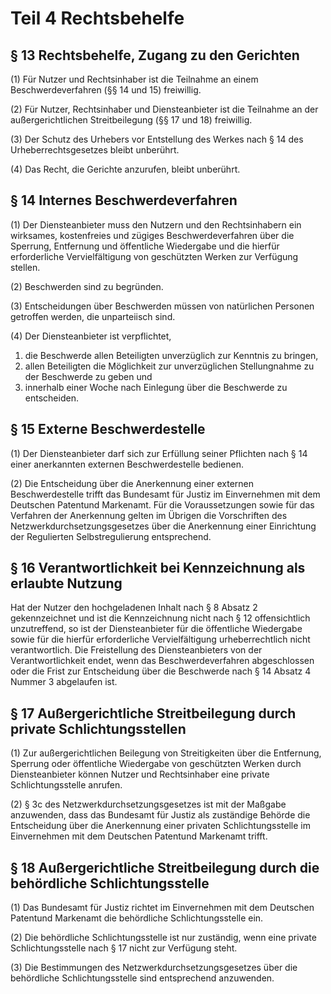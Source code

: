 # Teil 4 Rechtsbehelfe

## § 13 Rechtsbehelfe, Zugang zu den Gerichten

(1) Für Nutzer und Rechtsinhaber ist die Teilnahme an einem Beschwerdeverfahren (§§ 14 und 15) freiwillig.

(2) Für Nutzer, Rechtsinhaber und Diensteanbieter ist die Teilnahme an der außergerichtlichen Streitbeilegung (§§ 17 und 18) freiwillig.

(3) Der Schutz des Urhebers vor Entstellung des Werkes nach § 14 des Urheberrechtsgesetzes bleibt unberührt.

(4) Das Recht, die Gerichte anzurufen, bleibt unberührt.

## § 14 Internes Beschwerdeverfahren

(1) Der Diensteanbieter muss den Nutzern und den Rechtsinhabern ein wirksames, kostenfreies und zügiges Beschwerdeverfahren über die Sperrung, Entfernung und öffentliche Wiedergabe und die hierfür erforderliche Vervielfältigung von geschützten Werken zur Verfügung stellen.

(2) Beschwerden sind zu begründen.

(3) Entscheidungen über Beschwerden müssen von natürlichen Personen getroffen werden, die unparteiisch sind.

(4) Der Diensteanbieter ist verpflichtet,

1. die Beschwerde allen Beteiligten unverzüglich zur Kenntnis zu bringen,
2. allen Beteiligten die Möglichkeit zur unverzüglichen Stellungnahme zu der Beschwerde zu geben und
3. innerhalb einer Woche nach Einlegung über die Beschwerde zu entscheiden.

## § 15 Externe Beschwerdestelle

(1) Der Diensteanbieter darf sich zur Erfüllung seiner Pflichten nach § 14 einer anerkannten externen Beschwerdestelle bedienen.

(2) Die Entscheidung über die Anerkennung einer externen Beschwerdestelle trifft das Bundesamt für Justiz im Einvernehmen mit dem Deutschen Patentund Markenamt. Für die Voraussetzungen sowie für das Verfahren der Anerkennung gelten im Übrigen die Vorschriften des Netzwerkdurchsetzungsgesetzes über die Anerkennung einer Einrichtung der Regulierten Selbstregulierung entsprechend.

## § 16 Verantwortlichkeit bei Kennzeichnung als erlaubte Nutzung

Hat der Nutzer den hochgeladenen Inhalt nach § 8 Absatz 2 gekennzeichnet und ist die Kennzeichnung nicht nach § 12 offensichtlich unzutreffend, so ist der Diensteanbieter für die öffentliche Wiedergabe sowie für die hierfür erforderliche Vervielfältigung urheberrechtlich nicht verantwortlich. Die Freistellung des Diensteanbieters von der Verantwortlichkeit endet, wenn das Beschwerdeverfahren abgeschlossen oder die Frist zur Entscheidung über die Beschwerde nach § 14 Absatz 4 Nummer 3 abgelaufen ist.

## § 17 Außergerichtliche Streitbeilegung durch private Schlichtungsstellen

(1) Zur außergerichtlichen Beilegung von Streitigkeiten über die Entfernung, Sperrung oder öffentliche Wiedergabe von geschützten Werken durch Diensteanbieter können Nutzer und Rechtsinhaber eine private Schlichtungsstelle anrufen.

(2) § 3c des Netzwerkdurchsetzungsgesetzes ist mit der Maßgabe anzuwenden, dass das Bundesamt für Justiz als zuständige Behörde die Entscheidung über die Anerkennung einer privaten Schlichtungsstelle im Einvernehmen mit dem Deutschen Patentund Markenamt trifft.

## § 18 Außergerichtliche Streitbeilegung durch die behördliche Schlichtungsstelle

(1) Das Bundesamt für Justiz richtet im Einvernehmen mit dem Deutschen Patentund Markenamt die behördliche Schlichtungsstelle ein.

(2) Die behördliche Schlichtungsstelle ist nur zuständig, wenn eine private Schlichtungsstelle nach § 17 nicht zur Verfügung steht.

(3) Die Bestimmungen des Netzwerkdurchsetzungsgesetzes über die behördliche Schlichtungsstelle sind entsprechend anzuwenden.
